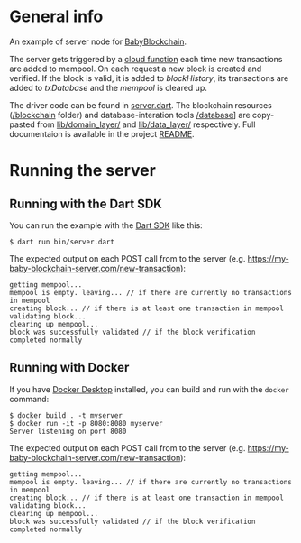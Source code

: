# General info

An example of server node for [BabyBlockchain](https://github.com/chinazys1001/baby_blockchain).

The server gets triggered by a [cloud function](https://github.com/chinazys1001/baby_blockchain/blob/master/functions/index.js) each time new transactions are added to mempool. On each request a new block is created and verified. If the block is valid, it is added to *blockHistory*, its transactions are added to *txDatabase* and the *mempool* is cleared up. 

The driver code can be found in [server.dart](https://github.com/chinazys1001/baby_blockchain/blob/master/server_example/bin/server.dart). The blockchain resources ([/blockchain](https://github.com/chinazys1001/baby_blockchain/tree/master/server_example/bin/blockchain) folder) and database-interation tools [/database](https://github.com/chinazys1001/baby_blockchain/tree/master/server_example/bin/database)] are copy-pasted from [lib/domain_layer/](https://github.com/chinazys1001/baby_blockchain/tree/master/lib/domain_layer) and [lib/data_layer/](https://github.com/chinazys1001/baby_blockchain/tree/master/lib/data_layer) respectively. Full documentaion is available in the project [README](https://github.com/chinazys1001/baby_blockchain/blob/master/server_example/README.md). 

# Running the server

## Running with the Dart SDK

You can run the example with the [Dart SDK](https://dart.dev/get-dart)
like this:

```
$ dart run bin/server.dart
```

The expected output on each POST call from to the server (e.g. https://my-baby-blockchain-server.com/new-transaction):

```
getting mempool...
mempool is empty. leaving... // if there are currently no transactions in mempool
creating block... // if there is at least one transaction in mempool
validating block...
clearing up mempool...
block was successfully validated // if the block verification completed normally
```


## Running with Docker

If you have [Docker Desktop](https://www.docker.com/get-started) installed, you
can build and run with the `docker` command:

```
$ docker build . -t myserver
$ docker run -it -p 8080:8080 myserver
Server listening on port 8080
```

The expected output on each POST call from to the server (e.g. https://my-baby-blockchain-server.com/new-transaction):

```
getting mempool...
mempool is empty. leaving... // if there are currently no transactions in mempool
creating block... // if there is at least one transaction in mempool
validating block...
clearing up mempool...
block was successfully validated // if the block verification completed normally
```